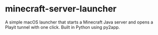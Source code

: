 # minecraft-server-launcher
A simple macOS launcher that starts a Minecraft Java server and opens a Playit tunnel with one click. Built in Python using py2app.
